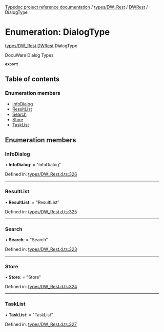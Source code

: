 [Typedoc project reference documentation](../README.md) / [types/DW_Rest](../modules/types_dw_rest.md) / [DWRest](../modules/types_dw_rest.dwrest.md) / DialogType

# Enumeration: DialogType

[types/DW_Rest](../modules/types_dw_rest.md).[DWRest](../modules/types_dw_rest.dwrest.md).DialogType

DocuWare Dialog Types

**`export`** 

## Table of contents

### Enumeration members

- [InfoDialog](types_dw_rest.dwrest.dialogtype.md#infodialog)
- [ResultList](types_dw_rest.dwrest.dialogtype.md#resultlist)
- [Search](types_dw_rest.dwrest.dialogtype.md#search)
- [Store](types_dw_rest.dwrest.dialogtype.md#store)
- [TaskList](types_dw_rest.dwrest.dialogtype.md#tasklist)

## Enumeration members

### InfoDialog

• **InfoDialog**: = "InfoDialog"

Defined in: [types/DW_Rest.d.ts:326](https://github.com/DocuWare/REST-Sample-TS/blob/6171aa8/src/types/DW_Rest.d.ts#L326)

___

### ResultList

• **ResultList**: = "ResultList"

Defined in: [types/DW_Rest.d.ts:325](https://github.com/DocuWare/REST-Sample-TS/blob/6171aa8/src/types/DW_Rest.d.ts#L325)

___

### Search

• **Search**: = "Search"

Defined in: [types/DW_Rest.d.ts:323](https://github.com/DocuWare/REST-Sample-TS/blob/6171aa8/src/types/DW_Rest.d.ts#L323)

___

### Store

• **Store**: = "Store"

Defined in: [types/DW_Rest.d.ts:324](https://github.com/DocuWare/REST-Sample-TS/blob/6171aa8/src/types/DW_Rest.d.ts#L324)

___

### TaskList

• **TaskList**: = "TaskList"

Defined in: [types/DW_Rest.d.ts:327](https://github.com/DocuWare/REST-Sample-TS/blob/6171aa8/src/types/DW_Rest.d.ts#L327)
